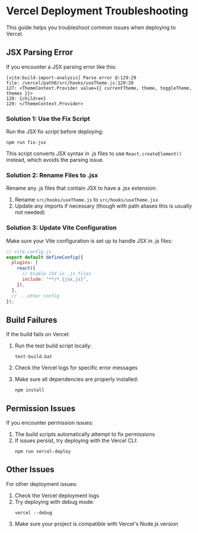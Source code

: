 # Vercel Deployment Troubleshooting

This guide helps you troubleshoot common issues when deploying to Vercel.

## JSX Parsing Error

If you encounter a JSX parsing error like this:

```
[vite:build-import-analysis] Parse error @:129:29
file: /vercel/path0/src/hooks/useTheme.js:129:28
127: <ThemeContext.Provider value={{ currentTheme, theme, toggleTheme, themes }}>
128: {children}
129: </ThemeContext.Provider>
```

### Solution 1: Use the Fix Script

Run the JSX fix script before deploying:

```
npm run fix-jsx
```

This script converts JSX syntax in .js files to use `React.createElement()` instead, which avoids the parsing issue.

### Solution 2: Rename Files to .jsx

Rename any .js files that contain JSX to have a .jsx extension:

1. Rename `src/hooks/useTheme.js` to `src/hooks/useTheme.jsx`
2. Update any imports if necessary (though with path aliases this is usually not needed)

### Solution 3: Update Vite Configuration

Make sure your Vite configuration is set up to handle JSX in .js files:

```js
// vite.config.js
export default defineConfig({
  plugins: [
    react({
      // Enable JSX in .js files
      include: "**/*.{jsx,js}",
    }),
  ],
  // ...other config
});
```

## Build Failures

If the build fails on Vercel:

1. Run the test build script locally:
   ```
   test-build.bat
   ```

2. Check the Vercel logs for specific error messages

3. Make sure all dependencies are properly installed:
   ```
   npm install
   ```

## Permission Issues

If you encounter permission issues:

1. The build scripts automatically attempt to fix permissions
2. If issues persist, try deploying with the Vercel CLI:
   ```
   npm run vercel-deploy
   ```

## Other Issues

For other deployment issues:

1. Check the Vercel deployment logs
2. Try deploying with debug mode:
   ```
   vercel --debug
   ```
3. Make sure your project is compatible with Vercel's Node.js version